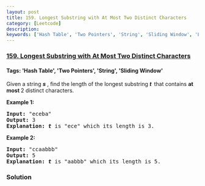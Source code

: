 ```yaml
---
layout: post
title: 159. Longest Substring with At Most Two Distinct Characters
category: [Leetcode]
description: 
keywords: ['Hash Table', 'Two Pointers', 'String', 'Sliding Window', 'Leetcode', 'Hard']
---
```

### [159. Longest Substring with At Most Two Distinct Characters](https://leetcode.com/problems/longest-substring-with-at-most-two-distinct-characters)

#### Tags: 'Hash Table', 'Two Pointers', 'String', 'Sliding Window'

<div class="content__u3I1 question-content__JfgR"><div><p>Given a string <strong><em>s</em></strong> , find the length of the longest substring <strong><em>t  </em></strong>that contains <strong>at most </strong>2 distinct characters.</p>
<p><strong>Example 1:</strong></p>
<pre><strong>Input:</strong> "eceba"
<strong>Output: </strong>3
<strong>Explanation: <em>t</em></strong><em> </em>is "ece" which its length is 3.
</pre>
<p><strong>Example 2:</strong></p>
<pre><strong>Input:</strong> "ccaabbb"
<strong>Output: </strong>5
<strong>Explanation: <em>t</em></strong><em> </em>is "aabbb" which its length is 5.
</pre></div></div>

### Solution
